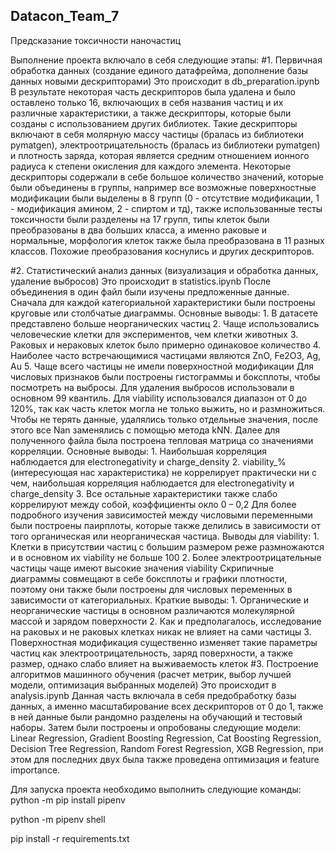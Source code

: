 ## Datacon_Team_7
Предсказание токсичности наночастиц

Выполнение проекта включало в себя следующие этапы:
#1. Первичная обработка данных (создание единого датафрейма, дополнение базы данных новыми дескрипторами)
    Это происходит в db_preparation.ipynb
    В результате некоторая часть дескрипторов была удалена и было оставлено только 16, включающих в себя названия частиц и их различные характеристики, а также дескрипторы, которые были созданы с использованием других библиотек.
    Такие дескрипторы включают в себя молярную массу частицы (бралась из библиотеки pymatgen), электроотрицательность (бралась из библиотеки pymatgen) и плотность заряда, которая является средним отношением ионного радиуса к степени окисления для каждого элемента.
    Некоторые дескрипторы содержали в себе большое количество значений, которые были объединены в группы, например все возможные поверхностные модификации были выделены в 8 групп (0 - отсутствие модификации, 1 - модификация амином, 2 - спиртом и тд), также использованные тесты токсичности были разделены на 17 групп, типы клеток были преобразованы в два больших класса, а именно раковые и нормальные, морфология клеток также была преобразована в 11 разных классов. Похожие преобразования коснулись и других дескрипторов.

#2. Статистический анализ данных (визуализация и обработка данных, удаление выбросов)
    Это происходит в statistics.ipynb
    После объединения в один файл были изучены предложенные данные. Сначала для каждой категориальной характеристики были построены круговые или столбчатые диаграммы. Основные выводы:
    1. В датасете представлено больше неорганических частиц
    2. Чаще использовались человеческие клетки для экспериментов, чем клетки животных
    3. Раковых и нераковых клеток было примерно одинаковое количество
    4. Наиболее часто встречающимися частицами являются ZnO, Fe2O3, Ag, Au
    5. Чаще всего частицы не имели поверхностной модификации
    Для числовых признаков были построены гистограммы и боксплоты, чтобы посмотреть на выбросы. Для удаления выбросов использовали в основном 99 квантиль. Для viability использовался диапазон от 0 до 120%, так как часть клеток могла не только выжить, но и размножиться.
    Чтобы не терять данные, удалялись только отдельные значения, после этого все Nan заменялись с помощью метода kNN.
    Далее для полученного файла была построена тепловая матрица со значениями корреляции. Основные выводы:
    1.  Наибольшая корреляция наблюдается для electronegativity и charge_density
    2. viability_% (интересующая нас характеристика) не коррелирует практически ни с чем, наибольшая корреляция наблюдается для electronegativity и charge_density
    3. Все остальные характеристики также слабо коррелируют между собой, коэффициенты окло 0 – 0,2
    Для более подробного изучения зависимостей между числовыми переменными были построены паирплоты, которые также делились в зависимости от того органическая или неорганическая частица. Выводы для viability:
    1. Клетки в присутствии частиц с большим размером реже размножаются и в основном их viability не больше 100
    2. Более электроотрицательные частицы чаще имеют высокие значения viability
    Скрипичные диаграммы совмещают в себе боксплоты и графики плотности, поэтому они также были построены для числовых переменных в зависимости от категориальных. Краткие выводы:
    1. Органические и неорганические частицы в основном различаются молекулярной массой и зарядом поверхности
    2. Как и предполагалось, исследование на раковых и не раковых клетках никак не влияет на сами частицы
    3. Поверхностная модификация существенно изменяет такие параметры частиц как электроотрицательность, заряд поверхности, а также размер, однако слабо влияет на выживаемость клеток
#3. Построение алгоритмов машинного обучения (расчет метрик, выбор лучшей модели, оптимизация выбранных моделей)
    Это происходит в analysis.ipynb
    Данная часть включала в себя предобработку базы данных, а именно масштабирование всех дескрипторов от 0 до 1, также в ней данные были рандомно разделены на обучающий и тестовый наборы. Затем были построены и опробованы следующие модели: Linear Regression, Gradient Boosting Regression, Cat Boosting Regression, Decision Tree Regression, Random Forest Regression, XGB Regression, при этом для последних двух была также проведена оптимизация и feature importance.



Для запуска проекта необходимо выполнить следующие команды:
python -m pip install pipenv

python -m pipenv shell

pip install -r requirements.txt

